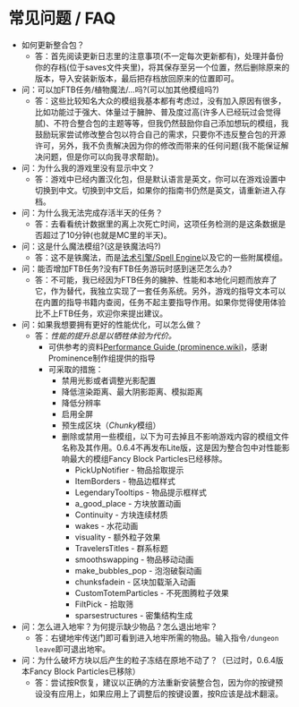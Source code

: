# 常见问题 / FAQ

- 如何更新整合包？
    - 答：首先阅读更新日志里的注意事项(不一定每次更新都有)，处理并备份你的存档(位于saves文件夹里)，将其保存至另一个位置，然后删除原来的版本，导入安装新版本，最后把存档放回原来的位置即可。
- 问：可以加FTB任务/植物魔法/...吗?(可以加其他模组吗?)
    - 答：这些比较知名大众的模组我基本都有考虑过，没有加入原因有很多，比如功能过于强大、体量过于臃肿、普及度过高(许多人已经玩过会觉得腻)、不符合整合包的主题等等，但我仍然鼓励你自己添加想玩的模组，我鼓励玩家尝试修改整合包以符合自己的需求，只要你不违反整合包的开源许可，另外，我不负责解决因为你的修改而带来的任何问题(我不能保证解决问题，但是你可以向我寻求帮助)。
- 问：为什么我的游戏里没有显示中文？
    - 答：游戏中已经内置汉化包，但是默认语言是英文，你可以在游戏设置中切换到中文。切换到中文后，如果你的指南书仍然是英文，请重新进入存档。
- 问：为什么我无法完成存活半天的任务？
    - 答：去看看统计数据里的离上次死亡时间，这项任务检测的是这条数据是否超过了10分钟(也就是MC里的半天)。
- 问：这是什么魔法模组?(这是铁魔法吗?)
    - 答：这不是铁魔法，而是[法术引擎/Spell Engine](https://www.curseforge.com/minecraft/mc-mods/spell-engine)以及它的一些附属模组。
- 问：能否增加FTB任务?没有FTB任务游玩时感到迷茫怎么办?
    - 答：不可能，我已经因为FTB任务的臃肿、性能和本地化问题而放弃了它，作为替代，我独立实现了一套任务系统。另外，游戏的指导文本可以在内置的指导书籍内查阅，任务不起主要指导作用。如果你觉得使用体验比不上FTB任务，欢迎你来提出建议。
- 问：如果我想要拥有更好的性能优化，可以怎么做？
    - 答：*性能的提升总是以牺牲体验为代价。*
        - 可供参考的资料[Performance Guide (prominence.wiki)](https://rpg.prominence.wiki/performance-guide)，感谢Prominence制作组提供的指导
        - 可采取的措施：
            - 禁用光影或者调整光影配置
            - 降低渲染距离、最大阴影距离、模拟距离
            - 降低分辨率
            - 启用全屏
            - 预生成区块（*Chunky*模组）
            - 删除或禁用一些模组，以下为可去掉且不影响游戏内容的模组文件名称及其作用。0.6.4不再发布Lite版，这是因为整合包中对性能影响最大的模组Fancy Block Particles已经移除。
                - PickUpNotifier - 物品拾取提示
                - ItemBorders - 物品边框样式
                - LegendaryTooltips - 物品提示框样式
                - a_good_place - 方块放置动画
                - Continuity - 方块连续材质
                - wakes - 水花动画
                - visuality - 额外粒子效果
                - TravelersTitles - 群系标题
                - smoothswapping - 物品移动动画
                - make_bubbles_pop - 泡泡破裂动画
                - chunksfadein - 区块加载渐入动画
                - CustomTotemParticles - 不死图腾粒子效果
                - FiltPick - 拾取筛
                - sparsestructures - 密集结构生成
- 问：怎么进入地牢？为何提示缺少物品？怎么退出地牢？
    - 答：右键地牢传送门即可看到进入地牢所需的物品。输入指令`/dungeon leave`即可退出地牢。
- 问：为什么破坏方块以后产生的粒子冻结在原地不动了？（已过时，0.6.4版本Fancy Block Particles已移除）
    - 答：尝试按R恢复，建议以正确的方法重新安装整合包，因为你的按键预设没有应用上，如果应用上了调整后的按键设置，按R应该是战术翻滚。